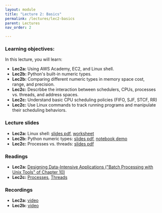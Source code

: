 ```yaml
---
layout: module
title: "Lecture 2: Basics"
permalink: /lectures/lec2-basics
parent: Lectures
nav_order: 2

---
```


### Learning objectives:

In this lecture, you will learn:

* **Lec2a:** Using AWS Academy, EC2, and Linux shell.
* **Lec2b:** Python's built-in numeric types.
* **Lec2b:** Comparing different numeric types in memory space cost, range, and precision.
* **Lec2c:** Descrbbe the interaction between schedulers, CPUs, processes vs. threads, and address spaces.
* **Lec2c:** Understand basic CPU scheduling policies (FIFO, SJF, STCF, RR)
* **Lec2c:** Use Linux commands to track running programs and manipulate their scheduling behaviors.



### Lecture slides

* **Lec2a:** Linux shell: [slides pdf](/ds5110-cs5501-spring24/assets/docs/lec2a-shell.pdf), [worksheet](/ds5110-cs5501-spring24/assets/docs/worksheet_shell.pdf)
* **Lec2b:** Python numeric types: [slides pdf](/ds5110-cs5501-spring24/assets/docs/lec2b-python-types.pdf), [notebook demo](https://github.com/tddg/ds5110-cs5501-spring24/blob/main/assets/datasets/python_int_float_demo.ipynb) 
* **Lec2c:** Processes vs. threads: [slides pdf](/ds5110-cs5501-spring24/assets/docs/lec2c-processes-threads.pdf)


### Readings

* **Lec2a:** [Designing Data-Intensive Applications ("Batch Processing with Unix Tools" of Chapter 10)](https://learning.oreilly.com/library/view/designing-data-intensive-applications/9781491903063/ch10.html#sec_batch_unix)
* **Lec2c:** [Processes](https://pages.cs.wisc.edu/~remzi/OSTEP/cpu-intro.pdf), [Threads](https://pages.cs.wisc.edu/~remzi/OSTEP/threads-intro.pdf)



### Recordings

* **Lec2a:** [video](https://edstem.org/us/courses/53518/discussion/4166115)
* **Lec2b:** [video](https://edstem.org/us/courses/53518/discussion/4182049)


